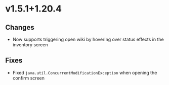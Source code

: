 # v1.5.1+1.20.4

## Changes

- Now supports triggering open wiki by hovering over status effects in the inventory screen

## Fixes

- Fixed `java.util.ConcurrentModificationException` when opening the confirm screen
